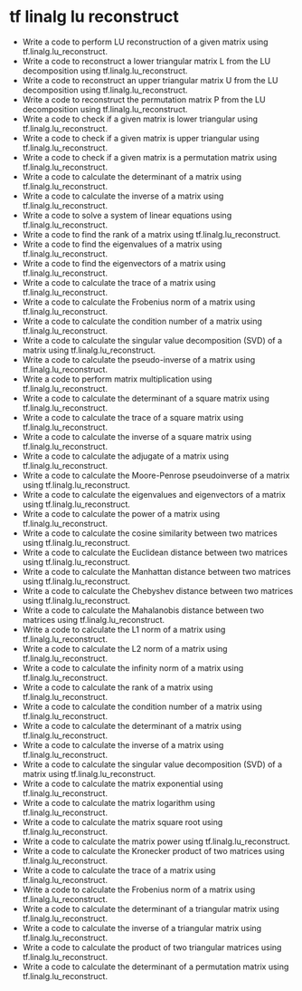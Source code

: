 # tf linalg lu reconstruct

- Write a code to perform LU reconstruction of a given matrix using tf.linalg.lu_reconstruct.
- Write a code to reconstruct a lower triangular matrix L from the LU decomposition using tf.linalg.lu_reconstruct.
- Write a code to reconstruct an upper triangular matrix U from the LU decomposition using tf.linalg.lu_reconstruct.
- Write a code to reconstruct the permutation matrix P from the LU decomposition using tf.linalg.lu_reconstruct.
- Write a code to check if a given matrix is lower triangular using tf.linalg.lu_reconstruct.
- Write a code to check if a given matrix is upper triangular using tf.linalg.lu_reconstruct.
- Write a code to check if a given matrix is a permutation matrix using tf.linalg.lu_reconstruct.
- Write a code to calculate the determinant of a matrix using tf.linalg.lu_reconstruct.
- Write a code to calculate the inverse of a matrix using tf.linalg.lu_reconstruct.
- Write a code to solve a system of linear equations using tf.linalg.lu_reconstruct.
- Write a code to find the rank of a matrix using tf.linalg.lu_reconstruct.
- Write a code to find the eigenvalues of a matrix using tf.linalg.lu_reconstruct.
- Write a code to find the eigenvectors of a matrix using tf.linalg.lu_reconstruct.
- Write a code to calculate the trace of a matrix using tf.linalg.lu_reconstruct.
- Write a code to calculate the Frobenius norm of a matrix using tf.linalg.lu_reconstruct.
- Write a code to calculate the condition number of a matrix using tf.linalg.lu_reconstruct.
- Write a code to calculate the singular value decomposition (SVD) of a matrix using tf.linalg.lu_reconstruct.
- Write a code to calculate the pseudo-inverse of a matrix using tf.linalg.lu_reconstruct.
- Write a code to perform matrix multiplication using tf.linalg.lu_reconstruct.
- Write a code to calculate the determinant of a square matrix using tf.linalg.lu_reconstruct.
- Write a code to calculate the trace of a square matrix using tf.linalg.lu_reconstruct.
- Write a code to calculate the inverse of a square matrix using tf.linalg.lu_reconstruct.
- Write a code to calculate the adjugate of a matrix using tf.linalg.lu_reconstruct.
- Write a code to calculate the Moore-Penrose pseudoinverse of a matrix using tf.linalg.lu_reconstruct.
- Write a code to calculate the eigenvalues and eigenvectors of a matrix using tf.linalg.lu_reconstruct.
- Write a code to calculate the power of a matrix using tf.linalg.lu_reconstruct.
- Write a code to calculate the cosine similarity between two matrices using tf.linalg.lu_reconstruct.
- Write a code to calculate the Euclidean distance between two matrices using tf.linalg.lu_reconstruct.
- Write a code to calculate the Manhattan distance between two matrices using tf.linalg.lu_reconstruct.
- Write a code to calculate the Chebyshev distance between two matrices using tf.linalg.lu_reconstruct.
- Write a code to calculate the Mahalanobis distance between two matrices using tf.linalg.lu_reconstruct.
- Write a code to calculate the L1 norm of a matrix using tf.linalg.lu_reconstruct.
- Write a code to calculate the L2 norm of a matrix using tf.linalg.lu_reconstruct.
- Write a code to calculate the infinity norm of a matrix using tf.linalg.lu_reconstruct.
- Write a code to calculate the rank of a matrix using tf.linalg.lu_reconstruct.
- Write a code to calculate the condition number of a matrix using tf.linalg.lu_reconstruct.
- Write a code to calculate the determinant of a matrix using tf.linalg.lu_reconstruct.
- Write a code to calculate the inverse of a matrix using tf.linalg.lu_reconstruct.
- Write a code to calculate the singular value decomposition (SVD) of a matrix using tf.linalg.lu_reconstruct.
- Write a code to calculate the matrix exponential using tf.linalg.lu_reconstruct.
- Write a code to calculate the matrix logarithm using tf.linalg.lu_reconstruct.
- Write a code to calculate the matrix square root using tf.linalg.lu_reconstruct.
- Write a code to calculate the matrix power using tf.linalg.lu_reconstruct.
- Write a code to calculate the Kronecker product of two matrices using tf.linalg.lu_reconstruct.
- Write a code to calculate the trace of a matrix using tf.linalg.lu_reconstruct.
- Write a code to calculate the Frobenius norm of a matrix using tf.linalg.lu_reconstruct.
- Write a code to calculate the determinant of a triangular matrix using tf.linalg.lu_reconstruct.
- Write a code to calculate the inverse of a triangular matrix using tf.linalg.lu_reconstruct.
- Write a code to calculate the product of two triangular matrices using tf.linalg.lu_reconstruct.
- Write a code to calculate the determinant of a permutation matrix using tf.linalg.lu_reconstruct.